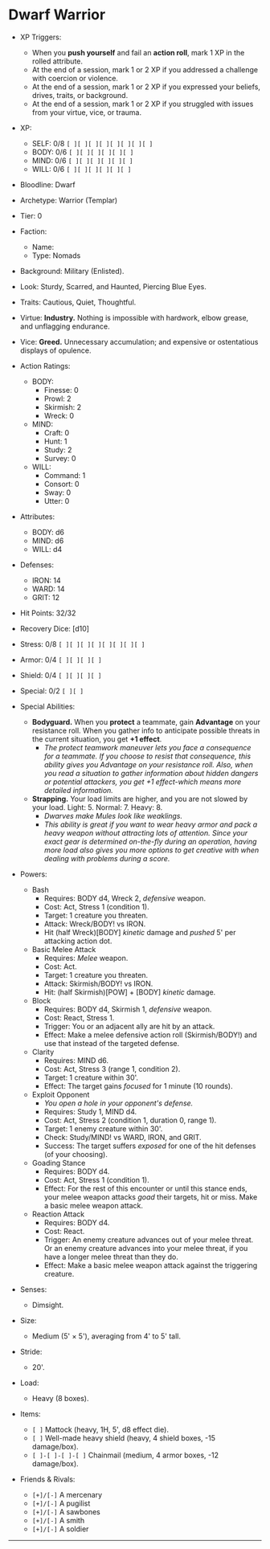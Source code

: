 # Dwarf Warrior

- XP Triggers:
    - When you **push yourself** and fail an **action roll**, mark 1 XP in the rolled attribute.
    - At the end of a session, mark 1 or 2 XP if you addressed a challenge with coercion or violence.
    - At the end of a session, mark 1 or 2 XP if you expressed your beliefs, drives, traits, or background.
    - At the end of a session, mark 1 or 2 XP if you struggled with issues from your virtue, vice, or trauma.
- XP:
    - SELF: 0/8 `[ ][ ][ ][ ][ ][ ][ ][ ]`
    - BODY: 0/6 `[ ][ ][ ][ ][ ][ ]`
    - MIND: 0/6 `[ ][ ][ ][ ][ ][ ]`
    - WILL: 0/6 `[ ][ ][ ][ ][ ][ ]`

- Bloodline: Dwarf
- Archetype: Warrior (Templar)
- Tier: 0
- Faction:
    - Name:
    - Type: Nomads
- Background: Military (Enlisted).
- Look: Sturdy, Scarred, and Haunted, Piercing Blue Eyes.
- Traits: Cautious, Quiet, Thoughtful.
- Virtue: **Industry.** Nothing is impossible with hardwork, elbow grease, and unflagging endurance.
- Vice: **Greed.** Unnecessary accumulation; and expensive or ostentatious displays of opulence.

- Action Ratings:
    - BODY:
        - Finesse: 0
        - Prowl: 2
        - Skirmish: 2
        - Wreck: 0
    - MIND:
        - Craft: 0
        - Hunt: 1
        - Study: 2
        - Survey: 0
    - WILL:
        - Command: 1
        - Consort: 0
        - Sway: 0
        - Utter: 0
- Attributes:
    - BODY: d6
    - MIND: d6
    - WILL: d4
- Defenses:
    - IRON: 14
    - WARD: 14
    - GRIT: 12

- Hit Points: 32/32
- Recovery Dice: [d10]
- Stress: 0/8 `[ ][ ][ ][ ][ ][ ][ ][ ]`
- Armor: 0/4 `[ ][ ][ ][ ]`
- Shield: 0/4 `[ ][ ][ ][ ]`
- Special: 0/2 `[ ][ ]`

- Special Abilities:
    - **Bodyguard.** When you **protect** a teammate, gain **Advantage** on your resistance roll. When you gather info to anticipate possible threats in the current situation, you get **+1 effect**.
        - *The protect teamwork maneuver lets you face a consequence for a teammate. If you choose to resist that consequence, this ability gives you Advantage on your resistance roll. Also, when you read a situation to gather information about hidden dangers or potential attackers, you get +1 effect-which means more detailed information.*
    - **Strapping.** Your load limits are higher, and you are not slowed by your load. Light: 5. Normal: 7. Heavy: 8.
        - *Dwarves make Mules look like weaklings.*
        - *This ability is great if you want to wear heavy armor and pack a heavy weapon without attracting lots of attention. Since your exact gear is determined on-the-fly during an operation, having more load also gives you more options to get creative with when dealing with problems during a score.*
- Powers:
    - Bash
        - Requires: BODY d4, Wreck 2, *defensive* weapon.
        - Cost: Act, Stress 1 (condition 1).
        - Target: 1 creature you threaten.
        - Attack: Wreck/BODY! vs IRON.
        - Hit (half Wreck)[BODY] *kinetic* damage and *pushed* 5' per attacking action dot.
    - Basic Melee Attack
        - Requires: *Melee* weapon.
        - Cost: Act.
        - Target: 1 creature you threaten.
        - Attack: Skirmish/BODY! vs IRON.
        - Hit: (half Skirmish)[POW] + [BODY] *kinetic* damage.
    - Block
        - Requires: BODY d4, Skirmish 1, *defensive* weapon.
        - Cost: React, Stress 1.
        - Trigger: You or an adjacent ally are hit by an attack.
        - Effect: Make a melee defensive action roll (Skirmish/BODY!) and use that instead of the targeted defense.
    - Clarity
        - Requires: MIND d6.
        - Cost: Act, Stress 3 (range 1, condition 2).
        - Target: 1 creature within 30'.
        - Effect: The target gains *focused* for 1 minute (10 rounds).
    - Exploit Opponent
        - *You open a hole in your opponent's defense.*
        - Requires: Study 1, MIND d4.
        - Cost: Act, Stress 2 (condition 1, duration 0, range 1).
        - Target: 1 enemy creature within 30'.
        - Check: Study/MIND! vs WARD, IRON, and GRIT.
        - Success: The target suffers *exposed* for one of the hit defenses (of your choosing).
    - Goading Stance
        - Requires: BODY d4.
        - Cost: Act, Stress 1 (condition 1).
        - Effect: For the rest of this encounter or until this stance ends, your melee weapon attacks *goad* their targets, hit or miss. Make a basic melee weapon attack.
    - Reaction Attack
        - Requires: BODY d4.
        - Cost: React.
        - Trigger: An enemy creature advances out of your melee threat. Or an enemy creature advances into your melee threat, if you have a longer melee threat than they do.
        - Effect: Make a basic melee weapon attack against the triggering creature.

- Senses:
    - Dimsight.
- Size:
    - Medium (5' × 5'), averaging from 4' to 5' tall.
- Stride:
    - 20'.
- Load:
    - Heavy (8 boxes).
- Items:
    - `[ ]` Mattock (heavy, 1H, 5', d8 effect die).
    - `[ ]` Well-made heavy shield (heavy, 4 shield boxes, -15 damage/box).
    - `[ ]-[ ]-[ ]-[ ]` Chainmail (medium, 4 armor boxes, -12 damage/box).
- Friends & Rivals:
    - `[+]/[-]` A mercenary
    - `[+]/[-]` A pugilist
    - `[+]/[-]` A sawbones
    - `[+]/[-]` A smith
    - `[+]/[-]` A soldier

* * * * * * * * * * * * * * * * * * * * * * * * * * * * * * * * * * * * * * * *
